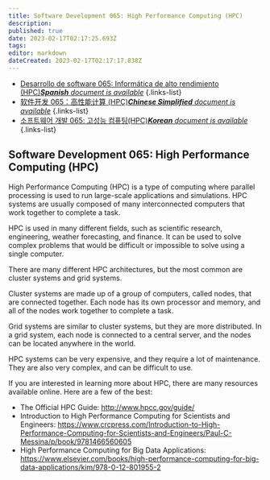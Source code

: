 ```yaml
---
title: Software Development 065: High Performance Computing (HPC)
description: 
published: true
date: 2023-02-17T02:17:25.693Z
tags: 
editor: markdown
dateCreated: 2023-02-17T02:17:17.838Z
---
```


- [Desarrollo de software 065: Informática de alto rendimiento (HPC)***Spanish** document is available*](/es/Knowledge-base/Software-Development/Learning/software-development-065-high-performance-computing-hpc)
{.links-list}
- [软件开发 065：高性能计算 (HPC)***Chinese Simplified** document is available*](/zh/Knowledge-base/Software-Development/Learning/software-development-065-high-performance-computing-hpc)
{.links-list}
- [소프트웨어 개발 065: 고성능 컴퓨팅(HPC)***Korean** document is available*](/ko/Knowledge-base/Software-Development/Learning/software-development-065-high-performance-computing-hpc)
{.links-list}


## Software Development 065: High Performance Computing (HPC)

High Performance Computing (HPC) is a type of computing where parallel processing is used to run large-scale applications and simulations. HPC systems are usually composed of many interconnected computers that work together to complete a task.

HPC is used in many different fields, such as scientific research, engineering, weather forecasting, and finance. It can be used to solve complex problems that would be difficult or impossible to solve using a single computer.

There are many different HPC architectures, but the most common are cluster systems and grid systems.

Cluster systems are made up of a group of computers, called nodes, that are connected together. Each node has its own processor and memory, and all of the nodes work together to complete a task.

Grid systems are similar to cluster systems, but they are more distributed. In a grid system, each node is connected to a central server, and the nodes can be located anywhere in the world.

HPC systems can be very expensive, and they require a lot of maintenance. They are also very complex, and can be difficult to use.

If you are interested in learning more about HPC, there are many resources available online. Here are a few of the best:

- The Official HPC Guide: http://www.hpcc.gov/guide/
- Introduction to High Performance Computing for Scientists and Engineers: https://www.crcpress.com/Introduction-to-High-Performance-Computing-for-Scientists-and-Engineers/Paul-C-Messina/p/book/9781466560605
- High Performance Computing for Big Data Applications: https://www.elsevier.com/books/high-performance-computing-for-big-data-applications/kim/978-0-12-801955-2